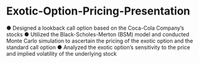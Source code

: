# Exotic-Option-Pricing-Presentation
● Designed a lookback call option based on the Coca-Cola Company’s stocks  ● Utilized the Black-Scholes-Merton (BSM) model and conducted Monte Carlo simulation to ascertain the pricing of the exotic option and the standard call option ● Analyzed the exotic option’s sensitivity to the price and implied volatility of the underlying stock  
